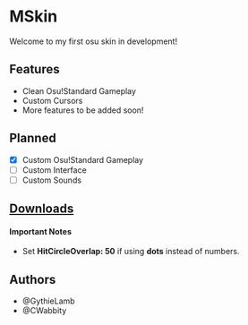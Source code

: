 # MSkin
Welcome to my first osu skin in development!

## Features
* Clean Osu!Standard Gameplay
* Custom Cursors
* More features to be added soon!

## Planned
- [X] Custom Osu!Standard Gameplay
- [ ] Custom Interface
- [ ] Custom Sounds

## [Downloads](https://github.com/CWabbity/MSkin/releases)

#### Important Notes
* Set **HitCircleOverlap: 50** if using **dots** instead of numbers.

## Authors
* @GythieLamb
* @CWabbity
